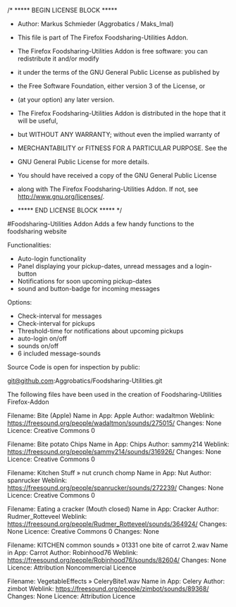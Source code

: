 /* ***** BEGIN LICENSE BLOCK *****
 
 * Author: Markus Schmieder (Aggrobatics / Maks_Imal)
 
 * This file is part of The Firefox Foodsharing-Utilities Addon.
 
 * The Firefox Foodsharing-Utilities Addon is free software: you can redistribute it and/or modify
 * it under the terms of the GNU General Public License as published by
 * the Free Software Foundation, either version 3 of the License, or
 * (at your option) any later version.
 
 * The Firefox Foodsharing-Utilities Addon is distributed in the hope that it will be useful,
 * but WITHOUT ANY WARRANTY; without even the implied warranty of
 * MERCHANTABILITY or FITNESS FOR A PARTICULAR PURPOSE.  See the
 * GNU General Public License for more details.
 
 * You should have received a copy of the GNU General Public License
 * along with The Firefox Foodsharing-Utilities Addon.  If not, see http://www.gnu.org/licenses/.
 
 * ***** END LICENSE BLOCK ***** */

#Foodsharing-Utilities Addon
Adds a few handy functions to the foodsharing website

Functionalities:
- Auto-login functionality
- Panel displaying your pickup-dates, unread messages and a login-button
- Notifications for soon upcoming pickup-dates
- sound and button-badge for incoming messages

Options:
- Check-interval for messages
- Check-interval for pickups
- Threshold-time for notifications about upcoming pickups
- auto-login on/off
- sounds on/off
- 6 included message-sounds

Source Code is open for inspection by public:

git@github.com:Aggrobatics/Foodsharing-Utilities.git


The following files have been used in the creation of Foodsharing-Utilities Firefox-Addon


Filename: 	Bite (Apple)
Name in App:	Apple
Author:		wadaltmon
Weblink: 	https://freesound.org/people/wadaltmon/sounds/275015/
Changes:	None
Licence:	Creative Commons 0

Filename: 	Bite potato Chips
Name in App:	Chips
Author: 	sammy214
Weblink:	https://freesound.org/people/sammy214/sounds/316926/
Changes:	None
Licence:	Creative Commons 0


Filename:	Kitchen Stuff » nut crunch chomp 
Name in App:	Nut
Author:		spanrucker
Weblink:	https://freesound.org/people/spanrucker/sounds/272239/
Changes:	None
Licence:	Creative Commons 0


Filename:	Eating a cracker (Mouth closed)
Name in App:	Cracker
Author:		Rudmer_Rotteveel
Weblink:	https://freesound.org/people/Rudmer_Rotteveel/sounds/364924/
Changes:	None
Licence:	Creative Commons 0
Changes:	None


Filename:	KITCHEN common sounds » 01331 one bite of carrot 2.wav 
Name in App:	Carrot
Author:		Robinhood76
Weblink:	https://freesound.org/people/Robinhood76/sounds/82604/
Changes:	None
Licence:	Attribution Noncommercial Licence


Filename:	VegetableEffects » CeleryBite1.wav 
Name in App:	Celery
Author:		zimbot
Weblink:	https://freesound.org/people/zimbot/sounds/89368/
Changes:	None
Licence:	Attribution Licence
